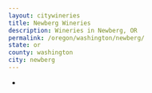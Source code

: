 ```yaml
---
layout: citywineries
title: Newberg Wineries
description: Wineries in Newberg, OR
permalink: /oregon/washington/newberg/
state: or
county: washington
city: newberg
---
```

-
